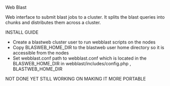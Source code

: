 Web Blast

Web interface to submit blast jobs to a cluster.  It splits the blast queries into chunks and distributes them across a cluster.


INSTALL GUIDE

* Create a blastweb cluster user to run webblast scripts on the nodes
* Copy BLASWEB_HOME_DIR to the blastweb user home directory so it is accessible from the nodes
* Set webblast.conf path to webblast.conf which is located in the BLASWEB_HOME_DIR in webblast/includes/config.php , BLASTWEB_HOME_DIR

NOT DONE YET STILL WORKING ON MAKING IT MORE PORTABLE
